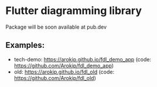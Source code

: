 # Flutter diagramming library

Package will be soon available at pub.dev


## Examples:
- tech-demo: https://arokip.github.io/fdl_demo_app
(code: https://github.com/Arokip/fdl_demo_app)
- old: https://arokip.github.io/fdl_old
(code: https://github.com/Arokip/fdl_old)